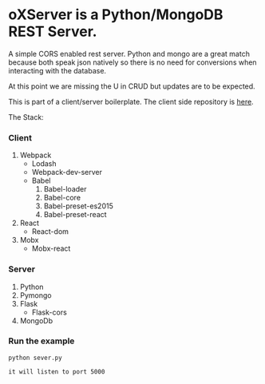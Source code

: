 oXServer is a Python/MongoDB REST Server.
=====================

A simple CORS enabled rest server. Python and mongo are a great match because both speak json natively so there is no need for conversions when interacting with the database.

At this point we are missing the U in CRUD but updates are to be expected.

This is part of a client/server boilerplate. The client side repository is [here](https://github.com/Hookkid/oX "oX").

The Stack:

### Client
1. Webpack
	- Lodash
	- Webpack-dev-server 
	- Babel
		1. Babel-loader
		2. Babel-core
		3. Babel-preset-es2015
		4. Babel-preset-react
2. React
	- React-dom
3. Mobx
	- Mobx-react

### Server
1. Python
2. Pymongo
3. Flask
	- Flask-cors
4. MongoDb


### Run the example

```
python sever.py

it will listen to port 5000
```